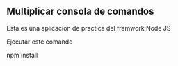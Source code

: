 ## Multiplicar consola de comandos

Esta es una aplicacion de practica del framwork Node JS

Ejecutar este comando

npm install

